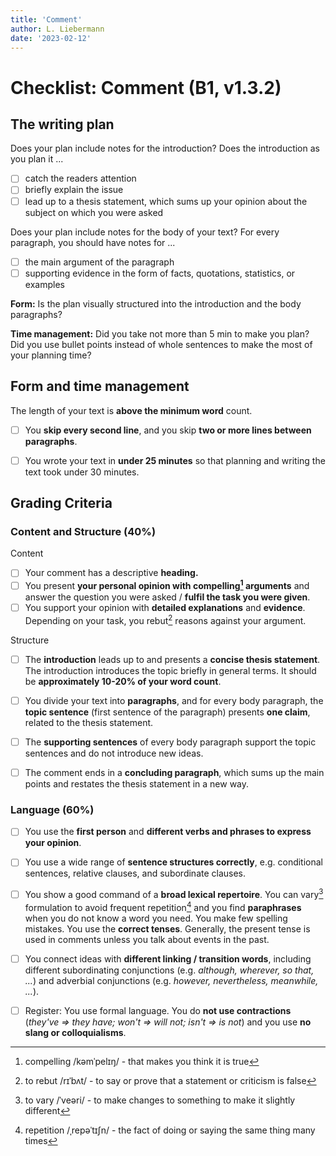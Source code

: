 ```yaml
---
title: 'Comment'
author: L. Liebermann
date: '2023-02-12'
---
```


# Checklist: Comment (B1, v1.3.2)

## The writing plan

Does your plan include notes for the introduction? Does the introduction as you plan it ...

- [ ] catch the readers attention
- [ ] briefly explain the issue
- [ ] lead up to a thesis statement, which sums up your opinion about the subject on which you were asked

Does your plan include notes for the body of your text? For every paragraph, you should have notes for ...

- [ ] the main argument of the paragraph
- [ ] supporting evidence in the form of facts, quotations, statistics, or examples

**Form:** Is the plan visually structured into the introduction and the body paragraphs?

**Time management:** Did you take not more than 5 min to make you plan? Did you use bullet points instead of whole sentences to make the most of your planning time?

## Form and time management

The length of your text is **above the minimum word** count.

- [ ] You **skip every second line**, and you skip **two or more lines between paragraphs**.

- [ ] You wrote your text in **under 25 minutes** so that planning and writing the text took under 30 minutes.

## Grading Criteria

### Content and Structure (40%)

Content

- [ ] Your comment has a descriptive **heading.**
- [ ] You present **your personal opinion with compelling[^1] arguments** and answer the question you were asked / **fulfil the task you were given**.
- [ ] You support your opinion with **detailed explanations** and **evidence**. Depending on your task, you rebut[^2] reasons against your argument.

Structure

- [ ] The **introduction** leads up to and presents a **concise thesis statement**. The introduction introduces the topic briefly in general terms. It should be **approximately 10-20% of your word count**.

- [ ] You divide your text into **paragraphs**, and for every body paragraph, the **topic sentence** (first sentence of the paragraph) presents **one claim**, related to the thesis statement.

- [ ] The **supporting sentences** of every body paragraph support the topic sentences and do not introduce new ideas.

- [ ] The comment ends in a **concluding paragraph**, which sums up the main points and restates the thesis statement in a new way.

### Language (60%)

- [ ] You use the **first person** and **different verbs and phrases to express your opinion**.

- [ ] You use a wide range of **sentence structures correctly**, e.g. conditional sentences, relative clauses, and subordinate clauses.

- [ ] You show a good command of a **broad lexical repertoire**. You can vary[^3] formulation to avoid frequent repetition[^4] and you find **paraphrases** when you do not know a word you need. You make few spelling mistakes.
  You use the **correct tenses**. Generally, the present tense is used in comments unless you talk about events in the past.

- [ ] You connect ideas with **different linking / transition words**, including different subordinating conjunctions (e.g. *although, wherever, so that, \...*) and adverbial conjunctions (e.g. *however, nevertheless, meanwhile, \...*).

- [ ] Register: You use formal language. You do **not use contractions** (*they've =\> they have; won't =\> will not; isn't =\> is not*) and you use **no slang or colloquialisms**.

[^1]: compelling /kəmˈpelɪŋ/ - that makes you think it is true

[^2]: to rebut /rɪˈbʌt/ - to say or prove that a statement or criticism is false

[^3]: to vary /ˈveəri/ - to make changes to something to make it slightly different

[^4]: repetition /ˌrepəˈtɪʃn/ - the fact of doing or saying the same thing many times

